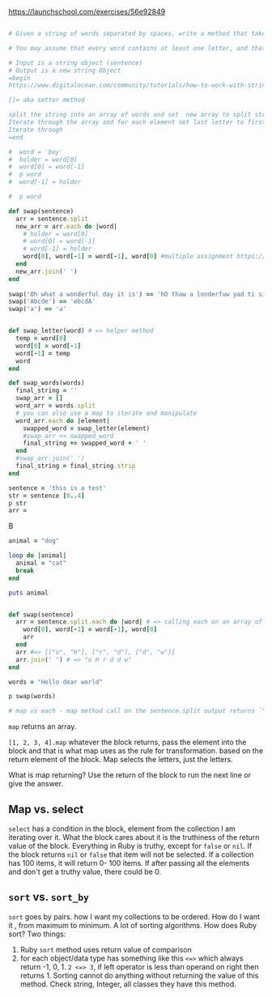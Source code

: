 https://launchschool.com/exercises/56e92849

```Ruby

# Given a string of words separated by spaces, write a method that takes this string of words and returns a string in which the first and last letters of every word are swapped.

# You may assume that every word contains at least one letter, and that the string will always contain at least one word. You may also assume that each string contains nothing but words and spaces

# Input is a string object (sentence)
# Output is a new string Object
=begin
https://www.digitalocean.com/community/tutorials/how-to-work-with-string-methods-in-ruby

[]= aka setter method

split the string into an array of words and set  new array to split string
Iterate through the array and for each element set last letter to first. 
Iterate through 
=end

#  word = 'boy'
#  holder = word[0]
#  word[0] = word[-1]
#  p word
#  word[-1] = holder

#  p word

def swap(sentence)
  arr = sentence.split
  new_arr = arr.each do |word|
    # holder = word[0]
    # word[0] = word[-1]
    # word[-1] = holder
    word[0], word[-1] = word[-1], word[0] #multiple assignment https://www.geeksforgeeks.org/parallel-assignment-in-ruby/
  end
  new_arr.join(' ')
end
 
swap('Oh what a wonderful day it is') == 'hO thaw a londerfuw yad ti si'
swap('Abcde') == 'ebcdA'
swap('a') == 'a'


def swap_letter(word) # => helper method
  temp = word[0]
  word[0] = word[-1]
  word[-1] = temp
  word
end

def swap_words(words)
  final_string = ''
  swap_arr = []
  word_arr = words.split
  # you can also use a map to iterate and manipulate
  word_arr.each do |element|
    swapped_word = swap_letter(element)
    #swap_arr << swapped_word
    final_string += swapped_word + ' '
  end
  #swap_arr.join(' ')
  final_string = final_string.strip
end

sentence = 'this is a test'
str = sentence [0..4]
p str
arr = 
```

B

```Ruby
animal = "dog"

loop do |animal|
  animal = "cat"
  break
end

puts animal


def swap(sentence)
  arr = sentence.split.each do |word| # => calling each on an array of three elements
    word[0], word[-1] = word[-1], word[0]
    arr
  end
  arr #=> [["o", "H"], ["r", "d"], ["d", "w"]]
  arr.join(' ') # => "o H r d d w"
end

words = "Hello dear world"

p swap(words)

# map vs each - map method call on the sentence.split output returns `"o H r d d w"`. 
```
`map` returns an array.

`[1, 2, 3, 4].map` whatever the block returns, pass the element into the block and that is what map uses as the rule for transformation. based on the return element of the block.  Map selects the letters, just the letters.

What is map returning? Use the return of the block to run the next line or give the answer.

## Map vs. select

`select` has a condition in the block, element from the collection I am iterating over it. What the block cares about it is the truthiness of the return value of the block.  Everything in Ruby is truthy, except for `false` or `nil`.  If the block returns `nil` or `false` that item will not be selected. If a collection has 100 items, it will return 0- 100 items.  If after passing all the elements and don't get a truthy value, there could be 0. 

## `sort` vs. `sort_by`
`sort` goes by pairs.  how I want my collections to be ordered. How do I want it , from maximum to minimum.  A lot of sorting algorithms. How does Ruby sort? Two things:
1. Ruby `sort` method uses return value of comparison
2. for each object/data type has something like this `<=>` which always return -1, 0, 1.  `2 <=> 3`, if left operator is less than operand on right then returns 1. Sorting cannot do anything without returning the value of this method. Check string, Integer, all classes they have this method. 
